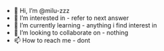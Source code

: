 - 👋 Hi, I’m @milu-zzz
- 👀 I’m interested in - refer to next answer
- 🌱 I’m currently learning - anything i find interest in
- 💞️ I’m looking to collaborate on - nothing
- 📫 How to reach me - dont

<!---
milu-zzz/milu-zzz is a ✨ special ✨ repository because its `README.md` (this file) appears on your GitHub profile.
You can click the Preview link to take a look at your changes.
--->
